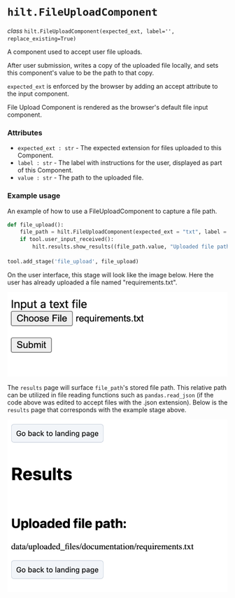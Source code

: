# `hilt.FileUploadComponent`

_class_ `hilt.FileUploadComponent(expected_ext, label='', replace_existing=True)`

A component used to accept user file uploads.

After user submission, writes a copy of the uploaded file locally, and sets this component's value to be the path to that copy.

`expected_ext` is enforced by the browser by adding an accept attribute to the input component.

File Upload Component is rendered as the browser's default file input component.

### Attributes
- `expected_ext : str` - The expected extension for files uploaded to this Component.
- `label : str` - The label with instructions for the user, displayed as part of this Component.
- `value : str` - The path to the uploaded file.

### Example usage
An example of how to use a FileUploadComponent to capture a file path.

```python
def file_upload():
    file_path = hilt.FileUploadComponent(expected_ext = "txt", label = "Input a text file")
    if tool.user_input_received():
        hilt.results.show_results((file_path.value, "Uploaded file path: "))

tool.add_stage('file_upload', file_upload)
```

On the user interface, this stage will look like the image below. Here the user has already uploaded a file named "requirements.txt". 

<img src="https://github.com/skberkeley/CNLDocs/blob/main/docs/images/file_upload_1.png?raw=true?" alt="File upload component input"> </img>

The `results` page will surface `file_path`'s stored file path. This relative path can be utilized in file reading functions such as `pandas.read_json` (if the code above was edited to accept files with the .json extension). Below is the `results` page that corresponds with the example stage above. 

<img src="https://github.com/skberkeley/CNLDocs/blob/main/docs/images/file_upload_2.png?raw=true?" alt="File upload component output"> </img>

